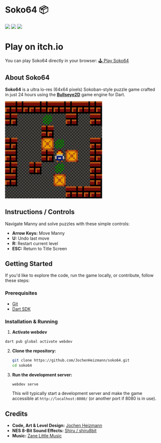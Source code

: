 # Soko64 📦
[![](https://img.shields.io/badge/Made%20with-Bullseye2D-blue.svg?style=flat&logo=dart)](https://bullseye2d.org) [![](https://img.shields.io/badge/Dart-0175C2?style=flat&logo=dart&logoColor=white)](https://dart.dev/get-dart) ![](https://img.shields.io/badge/Time-%3C24hrs-orange)

# Play on itch.io
You can play Soko64 directly in your browser:
[🕹️ Play Soko64](https://joemanaco.itch.io/soko64)

## About Soko64

**Soko64** is a ultra lo-res (64x64 pixels) Sokoban-style puzzle game crafted in just 24 hours using the [**Bullseye2D**](https://bullseye2d.org) game engine for Dart. 

![](web/gfx/screenshot.png)

## Instructions / Controls
Navigate Manny and solve puzzles with these simple controls:

*   **Arrow Keys:** Move Manny
*   **U:** Undo last move
*   **R:** Restart current level
*   **ESC:** Return to Title Screen

## Getting Started

If you'd like to explore the code, run the game locally, or contribute, follow these steps:

### Prerequisites

*   [Git](https://git-scm.com/book/en/v2/Getting-Started-Installing-Git)
*   [Dart SDK](https://dart.dev/get-dart)

### Installation & Running

1.  **Activate webdev**
```bash
dart pub global activate webdev
```

2.  **Clone the repository:**
    ```bash
    git clone https://github.com/JochenHeizmann/soko64.git
    cd soko64
    ```

3.  **Run the development server:**
    ```bash
    webdev serve
    ```
    This will typically start a development server and make the game accessible at `http://localhost:8080/` (or another port if 8080 is in use).

## Credits
*   **Code, Art & Level Design:** [Jochen Heizmann](https://github.com/JochenHeizmann)
*   **NES 8-Bit Sound Effects:** [Shiru / shiru8bit](https://opengameart.org/content/nes-8-bit-sound-effects)
*   **Music:** [Zane Little Music](https://opengameart.org/content/a-bag-of-chips)

